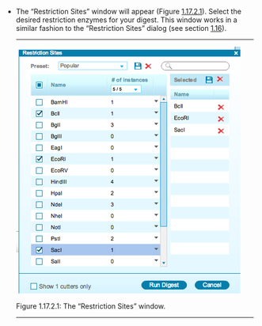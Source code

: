 

-   The “Restriction Sites” window will appear
    (Figure [1.17.2.1](#x1-80001r1)). Select the desired restriction
    enzymes for your digest. This window works in a similar fashion to
    the “Restriction Sites” dialog (see section [1.16](#x1-750001.16)).

    ------------------------------------------------------------------------

    <div class="figure">

    <span id="x1-80001r1"></span>
    ![PIC](../../../pictures/digest_screenshots/restriction_sites_window.png)
    <div class="caption">

    <span class="id">Figure 1.17.2.1: </span><span class="content">The
    “Restriction Sites” window.</span>

    </div>

    </div>

    ------------------------------------------------------------------------

